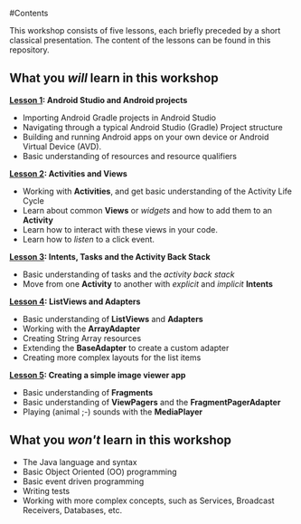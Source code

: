 #Contents

This workshop consists of five lessons, each briefly preceded by a short classical presentation. The content of the lessons can be found in this repository.

## What you _will_ learn in this workshop

**[Lesson 1](lesson1/README.md): Android Studio and Android projects**
* Importing Android Gradle projects in Android Studio
* Navigating through a typical Android Studio (Gradle) Project structure
* Building and running Android apps on your own device or Android Virtual Device (AVD).
* Basic understanding of resources and resource qualifiers

**[Lesson 2](lesson2/README.md): Activities and Views**
* Working with **Activities**, and get basic understanding of the Activity Life Cycle
* Learn about common **Views** or _widgets_ and how to add them to an **Activity**
* Learn how to interact with these views in your code.
* Learn how to _listen_ to a click event.

**[Lesson 3](lesson3/README.md): Intents, Tasks and the Activity Back Stack**
* Basic understanding of tasks and the _activity back stack_
* Move from one **Activity** to another with _explicit_ and _implicit_ **Intents**

**[Lesson 4](lesson4/README.md): ListViews and Adapters**
* Basic understanding of **ListViews** and **Adapters**
* Working with the **ArrayAdapter**
* Creating String Array resources
* Extending the **BaseAdapter** to create a custom adapter
* Creating more complex layouts for the list items

**[Lesson 5](lesson5/README.md): Creating a simple image viewer app**
* Basic understanding of **Fragments**
* Basic understanding of **ViewPagers** and the **FragmentPagerAdapter**
* Playing (animal ;-) sounds with the **MediaPlayer**

## What you _won't_ learn in this workshop

* The Java language and syntax
* Basic Object Oriented (OO) programming
* Basic event driven programming
* Writing tests
* Working with more complex concepts, such as Services, Broadcast Receivers, Databases, etc.
